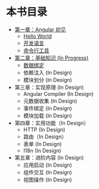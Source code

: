 # 本书目录

* [第一章：Angular 初见](chapter-001/README.md)
  * [Hello World](chapter-001/001-hello-world.md)
  * [开发语言](chapter-001/002-developing-language.md)
  * [命令行工具](chapter-001/003-cli-tooling.md)
* [第二章：基础知识 (In Progress)](chapter-002/README.md)
  <!--* [概念辨析 (In Progress)](chapter-002/000-conceptions.md)-->
  * [数据绑定](chapter-002/001-data-binding.md)
  * 依赖注入 (In Design)
  * 模块划分 (In Design)
* 第三章：实现原理 (In Design)
  * Angular Compiler (In Design)
  * 元数据收集 (In Design)
  * 事件绑定 (In Design)
  * 模块加载 (In Design)
* 第四章：实用功能（In Design）
  * HTTP (In Design)
  * 路由（In Design）
  * 表单 (In Design)
  * I18n (In Design)
* 第五章：进阶内容 (In Design)
  * 应用启动 (In Design)
  * 组件交互 (In Design)
  * 视图操作 (In Design)
